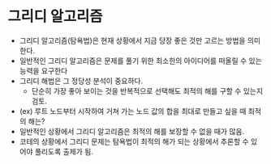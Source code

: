# 그리디 알고리즘
- 그리디 알고리즘(탐욕법)은 현재 상황에서 지금 당장 좋은 것만 고르는 방법을 의미한다.
- 일반적인 그리디 알고리즘은 문제를 풀기 위한 최소한의 아이디어를 떠올릴 수 있는 능력을 요구한다
- 그리디 해법은 그 정당성 분석이 중요하다.
    - 단순히 가장 좋아 보이는 것을 반복적으로 선택해도 최적의 해를 구할 수 있는지 검토.
- (ex) 루트 노드부터 시작하여 거쳐 가는 노드 값의 합을 최대로 만들고 싶을 때 최적의 해는?
- 일반적인 상황에서 그리디 알고리즘은 최적의 해를 보장할 수 없을 때가 많음.
- 코테의 상황에서 그리디 문제는 탐욕법이 최적의 해가 되는 상황에서 추론할 수 있어야 풀리도록 출제가 됨.

